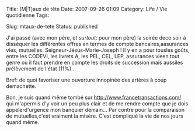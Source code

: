 Title: (M|T)aux de tête
Date: 2007-09-26 01:09
Category: Life / Vie quotidienne
Tags: <?xml version="1.0" encoding="utf-8"?>

Slug: mtaux-de-tete
Status: published

J'ai passé (avec mon père, et *surtout*: pour mon père) la soirée dece soir à disséquer les différentes offres en termes de compte bancaires,aasurances vies, mutuelles. Seigneur-Jésus-Marie-Joseph ! Il y en a pour tousles goûts, entre les CODEVI, les livrets A, les PEL, CEL, LEP, assurances vieen tout genre où il faut prendre en compte les droits de succession mais aussiles prélèvement de l'état (11%)...  
  
Bref: de quoi favoriser une ouverture innopinée des artères à coup demachette.  
  
Bon, je suis quand même tombé sur http://www.francetransactions.com/ qui m'apermis d'y voir un peu plus clair et de me rendre compte que je dois appelerd'urgence mon banquier demain... Par contre pour la comparaison de mutuelles,c'est vraiment la misère. C'est compliqué la vie de nos jours quand même.
